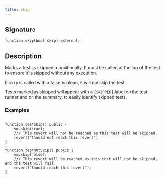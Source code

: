 ```yaml
---
title: skip
---
```


## Signature

```solidity
function skip(bool skip) external;
```

## Description

Marks a test as skipped, conditionally. It must be called at the top of the test to ensure it is skipped without any execution.

If `skip` is called with a false boolean, it will not skip the test.

Tests marked as skipped will appear with a `[SKIPPED]` label on the test runner and on the summary, to easily identify skipped tests.

### Examples

```solidity

function testSkip() public {
    vm.skip(true);
    /// This revert will not be reached as this test will be skipped.
    revert("Should not reach this revert");
}

function testNotSkip() public {
    vm.skip(false);
    /// This revert will be reached as this test will not be skipped, and the test will fail.
    revert("Should reach this revert");
}
```
